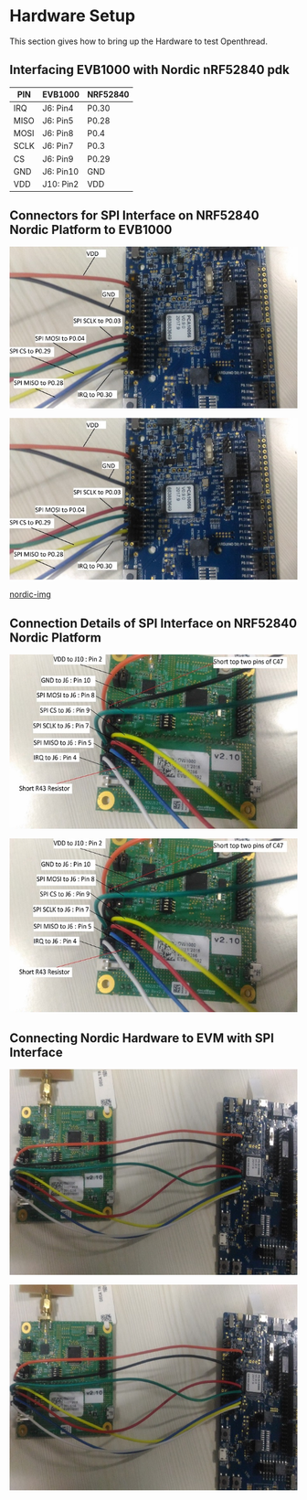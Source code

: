 # Hardware Setup
This section gives how to bring up the Hardware to test Openthread. 

[dw-repo]: https://github.com/rmadhuraj/testing
[nordic-img]: DW1000/doc/images/nordic.png
[evb1000-img]: DW1000/doc/images/evb1000.png
[evb-nordic-img]: DW1000/doc/images/evb-nordic.png

## Interfacing EVB1000 with Nordic nRF52840 pdk
 |PIN|EVB1000|NRF52840|
 |-----|-----|-----|
 |IRQ|J6: Pin4|P0.30|
 |MISO|J6: Pin5|P0.28|
 |MOSI|J6: Pin8|P0.4|
 |SCLK|J6: Pin7|P0.3|
 |CS|J6: Pin9|P0.29|
 |GND|J6: Pin10|GND|
 |VDD|J10: Pin2|VDD|

## Connectors for SPI Interface on NRF52840 Nordic Platform to EVB1000

[![nRF52840][nordic-img]][dw-repo]

![nordic-img](https://github.com/rmadhuraj/testing/blob/master/DW1000/doc/images/nordic.png)

[nordic-img](https://github.com/rmadhuraj/testing/blob/master/DW1000/doc/images/nordic.png)


## Connection Details of SPI Interface on NRF52840 Nordic Platform

[![Decawave][evb1000-img]][dw-repo]

![Decawace](./images/evb1000.png)

## Connecting Nordic Hardware to EVM with SPI Interface

[![Decawave-Nordic][evb-nordic-img]][dw-repo]

![Decawace](./images/evb-nordic.png)

